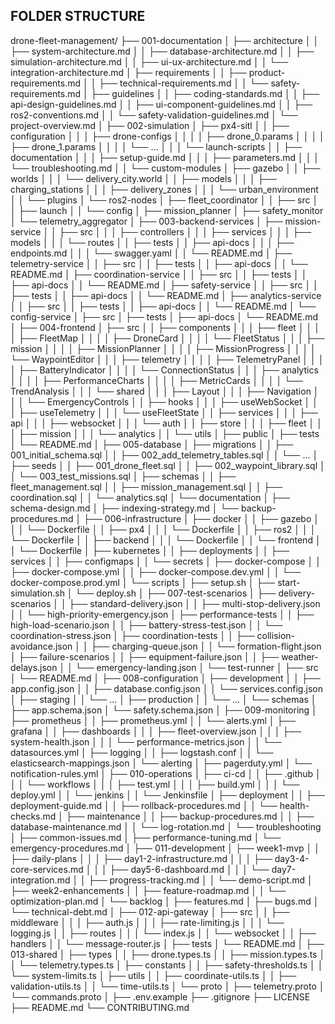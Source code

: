 ## FOLDER STRUCTURE 

drone-fleet-management/
├── 001-documentation
│   ├── architecture
│   │   ├── system-architecture.md
│   │   ├── database-architecture.md
│   │   ├── simulation-architecture.md
│   │   ├── ui-ux-architecture.md
│   │   └── integration-architecture.md
│   ├── requirements
│   │   ├── product-requirements.md
│   │   ├── technical-requirements.md
│   │   └── safety-requirements.md
│   ├── guidelines
│   │   ├── coding-standards.md
│   │   ├── api-design-guidelines.md
│   │   ├── ui-component-guidelines.md
│   │   ├── ros2-conventions.md
│   │   └── safety-validation-guidelines.md
│   └── project-overview.md
│
├── 002-simulation
│   ├── px4-sitl
│   │   ├── configuration
│   │   │   ├── drone-configs
│   │   │   │   ├── drone_0.params
│   │   │   │   ├── drone_1.params
│   │   │   │   └── ...
│   │   │   └── launch-scripts
│   │   ├── documentation
│   │   │   ├── setup-guide.md
│   │   │   ├── parameters.md
│   │   │   └── troubleshooting.md
│   │   └── custom-modules
│   ├── gazebo
│   │   ├── worlds
│   │   │   └── delivery_city.world
│   │   ├── models
│   │   │   ├── charging_stations
│   │   │   ├── delivery_zones
│   │   │   └── urban_environment
│   │   └── plugins
│   └── ros2-nodes
│       ├── fleet_coordinator
│       │   ├── src
│       │   ├── launch
│       │   └── config
│       ├── mission_planner
│       ├── safety_monitor
│       └── telemetry_aggregator
│
├── 003-backend-services
│   ├── mission-service
│   │   ├── src
│   │   │   ├── controllers
│   │   │   ├── services
│   │   │   ├── models
│   │   │   └── routes
│   │   ├── tests
│   │   ├── api-docs
│   │   │   ├── endpoints.md
│   │   │   └── swagger.yaml
│   │   └── README.md
│   ├── telemetry-service
│   │   ├── src
│   │   ├── tests
│   │   ├── api-docs
│   │   └── README.md
│   ├── coordination-service
│   │   ├── src
│   │   ├── tests
│   │   ├── api-docs
│   │   └── README.md
│   ├── safety-service
│   │   ├── src
│   │   ├── tests
│   │   ├── api-docs
│   │   └── README.md
│   ├── analytics-service
│   │   ├── src
│   │   ├── tests
│   │   ├── api-docs
│   │   └── README.md
│   └── config-service
│       ├── src
│       ├── tests
│       ├── api-docs
│       └── README.md
│
├── 004-frontend
│   ├── src
│   │   ├── components
│   │   │   ├── fleet
│   │   │   │   ├── FleetMap
│   │   │   │   ├── DroneCard
│   │   │   │   └── FleetStatus
│   │   │   ├── mission
│   │   │   │   ├── MissionPlanner
│   │   │   │   ├── MissionProgress
│   │   │   │   └── WaypointEditor
│   │   │   ├── telemetry
│   │   │   │   ├── TelemetryPanel
│   │   │   │   ├── BatteryIndicator
│   │   │   │   └── ConnectionStatus
│   │   │   ├── analytics
│   │   │   │   ├── PerformanceCharts
│   │   │   │   ├── MetricCards
│   │   │   │   └── TrendAnalysis
│   │   │   └── shared
│   │   │       ├── Layout
│   │   │       ├── Navigation
│   │   │       └── EmergencyControls
│   │   ├── hooks
│   │   │   ├── useWebSocket
│   │   │   ├── useTelemetry
│   │   │   └── useFleetState
│   │   ├── services
│   │   │   ├── api
│   │   │   ├── websocket
│   │   │   └── auth
│   │   ├── store
│   │   │   ├── fleet
│   │   │   ├── mission
│   │   │   └── analytics
│   │   └── utils
│   ├── public
│   ├── tests
│   └── README.md
│
├── 005-database
│   ├── migrations
│   │   ├── 001_initial_schema.sql
│   │   ├── 002_add_telemetry_tables.sql
│   │   └── ...
│   ├── seeds
│   │   ├── 001_drone_fleet.sql
│   │   ├── 002_waypoint_library.sql
│   │   └── 003_test_missions.sql
│   ├── schemas
│   │   ├── fleet_management.sql
│   │   ├── mission_management.sql
│   │   ├── coordination.sql
│   │   └── analytics.sql
│   └── documentation
│       ├── schema-design.md
│       ├── indexing-strategy.md
│       └── backup-procedures.md
│
├── 006-infrastructure
│   ├── docker
│   │   ├── gazebo
│   │   │   └── Dockerfile
│   │   ├── px4
│   │   │   └── Dockerfile
│   │   ├── ros2
│   │   │   └── Dockerfile
│   │   ├── backend
│   │   │   └── Dockerfile
│   │   └── frontend
│   │       └── Dockerfile
│   ├── kubernetes
│   │   ├── deployments
│   │   ├── services
│   │   ├── configmaps
│   │   └── secrets
│   ├── docker-compose
│   │   ├── docker-compose.yml
│   │   ├── docker-compose.dev.yml
│   │   └── docker-compose.prod.yml
│   └── scripts
│       ├── setup.sh
│       ├── start-simulation.sh
│       └── deploy.sh
│
├── 007-test-scenarios
│   ├── delivery-scenarios
│   │   ├── standard-delivery.json
│   │   ├── multi-stop-delivery.json
│   │   └── high-priority-emergency.json
│   ├── performance-tests
│   │   ├── high-load-scenario.json
│   │   ├── battery-stress-test.json
│   │   └── coordination-stress.json
│   ├── coordination-tests
│   │   ├── collision-avoidance.json
│   │   ├── charging-queue.json
│   │   └── formation-flight.json
│   ├── failure-scenarios
│   │   ├── equipment-failure.json
│   │   ├── weather-delays.json
│   │   └── emergency-landing.json
│   └── test-runner
│       ├── src
│       └── README.md
│
├── 008-configuration
│   ├── development
│   │   ├── app.config.json
│   │   ├── database.config.json
│   │   └── services.config.json
│   ├── staging
│   │   └── ...
│   ├── production
│   │   └── ...
│   └── schemas
│       ├── app.schema.json
│       └── safety.schema.json
│
├── 009-monitoring
│   ├── prometheus
│   │   ├── prometheus.yml
│   │   └── alerts.yml
│   ├── grafana
│   │   ├── dashboards
│   │   │   ├── fleet-overview.json
│   │   │   ├── system-health.json
│   │   │   └── performance-metrics.json
│   │   └── datasources.yml
│   ├── logging
│   │   ├── logstash.conf
│   │   └── elasticsearch-mappings.json
│   └── alerting
│       ├── pagerduty.yml
│       └── notification-rules.yml
│
├── 010-operations
│   ├── ci-cd
│   │   ├── .github
│   │   │   └── workflows
│   │   │       ├── test.yml
│   │   │       ├── build.yml
│   │   │       └── deploy.yml
│   │   └── jenkins
│   │       └── Jenkinsfile
│   ├── deployment
│   │   ├── deployment-guide.md
│   │   ├── rollback-procedures.md
│   │   └── health-checks.md
│   ├── maintenance
│   │   ├── backup-procedures.md
│   │   ├── database-maintenance.md
│   │   └── log-rotation.md
│   └── troubleshooting
│       ├── common-issues.md
│       ├── performance-tuning.md
│       └── emergency-procedures.md
│
├── 011-development
│   ├── week1-mvp
│   │   ├── daily-plans
│   │   │   ├── day1-2-infrastructure.md
│   │   │   ├── day3-4-core-services.md
│   │   │   ├── day5-6-dashboard.md
│   │   │   └── day7-integration.md
│   │   ├── progress-tracking.md
│   │   └── demo-script.md
│   ├── week2-enhancements
│   │   ├── feature-roadmap.md
│   │   └── optimization-plan.md
│   └── backlog
│       ├── features.md
│       ├── bugs.md
│       └── technical-debt.md
│
├── 012-api-gateway
│   ├── src
│   │   ├── middleware
│   │   │   ├── auth.js
│   │   │   ├── rate-limiting.js
│   │   │   └── logging.js
│   │   ├── routes
│   │   │   └── index.js
│   │   └── websocket
│   │       ├── handlers
│   │       └── message-router.js
│   ├── tests
│   └── README.md
│
├── 013-shared
│   ├── types
│   │   ├── drone.types.ts
│   │   ├── mission.types.ts
│   │   └── telemetry.types.ts
│   ├── constants
│   │   ├── safety-thresholds.ts
│   │   └── system-limits.ts
│   ├── utils
│   │   ├── coordinate-utils.ts
│   │   ├── validation-utils.ts
│   │   └── time-utils.ts
│   └── proto
│       ├── telemetry.proto
│       └── commands.proto
│
├── .env.example
├── .gitignore
├── LICENSE
├── README.md
└── CONTRIBUTING.md
